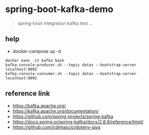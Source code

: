 # spring-boot-kafka-demo
> spring-boot integration kafka test ...

## help
* docker-compose up -d
```shell
docker exec -it kafka bash
kafka-console-producer.sh --topic datas --bootstrap-server localhost:9092
kafka-console-consumer.sh --topic datas --bootstrap-server localhost:9092
```

## reference link
* https://kafka.apache.org/
* https://kafka.apache.org/documentation/
* https://github.com/spring-projects/spring-kafka
* https://docs.spring.io/spring-kafka/docs/2.8.9/reference/html/
* https://github.com/cdimascio/dotenv-java